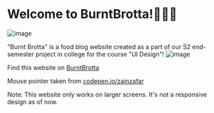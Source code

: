 # Welcome to BurntBrotta!🍔🍕🍰
![image](https://github.com/amri-tah/burntbrotta.github.io/assets/111682039/51e191c6-88f4-41f5-9662-489a413717d8)

"Burnt Brotta" is a food blog website created as a part of our S2 end-semester project in college for the course "UI Design"!
![image](https://github.com/amri-tah/burntbrotta.github.io/assets/111682039/564c8177-bdab-486d-829b-d058a5f5b198)


Find this website on [BurntBrotta](https://amri-tah.github.io/burntbrotta.github.io/)

Mouse pointer taken from [codepen.io/zainzafar](https://codepen.io/zainzafar/pen/oNypoEr)

Note: This website only works on larger screens. It's not a responsive design as of now.
